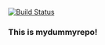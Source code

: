 [![Build Status](http://54.149.230.63:8080/job/MASTER-mydummyrepo/badge/icon)](http://54.149.230.63:8080/job/MASTER-mydummyrepo/)

### This is mydummyrepo!
